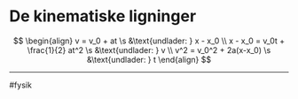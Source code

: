 # De kinematiske ligninger
$$
\begin{align}
v = v_0 + at \s &\text{undlader: } x - x_0 \\
x - x_0 = v_0t + \frac{1}{2} at^2 \s &\text{undlader: } v \\
v^2 = v_0^2 + 2a(x-x_0) \s &\text{undlader: } t
\end{align}
$$

---
#fysik 
